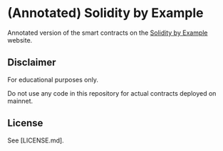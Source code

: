 # (Annotated) Solidity by Example

Annotated version of the smart contracts on the [Solidity by Example](https://solidity-by-example.org/) website.

## Disclaimer

For educational purposes only.

Do not use any code in this repository for actual contracts deployed on mainnet.

## License

See [LICENSE.md].
